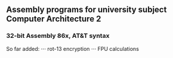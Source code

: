 ## Assembly programs for university subject Computer Architecture 2
### 32-bit Assembly 86x, AT&T syntax
So far added:
⋅⋅⋅ rot-13 encryption
⋅⋅⋅ FPU calculations

